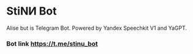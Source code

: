 # StiNИ Bot
Alise but is Telegram Bot. Powered by Yandex Speechkit V1 and YaGPT.

### Bot link https://t.me/stinu_bot